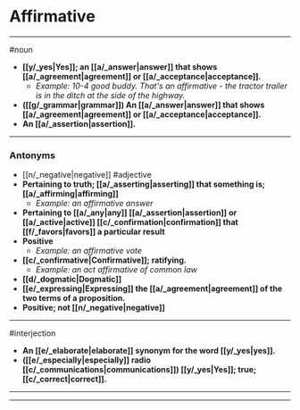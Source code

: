 # Affirmative
---
#noun
- **[[y/_yes|Yes]]; an [[a/_answer|answer]] that shows [[a/_agreement|agreement]] or [[a/_acceptance|acceptance]].**
	- _Example: 10-4 good buddy. That's an affirmative - the tractor trailer is in the ditch at the side of the highway._
- **([[g/_grammar|grammar]]) An [[a/_answer|answer]] that shows [[a/_agreement|agreement]] or [[a/_acceptance|acceptance]].**
- **An [[a/_assertion|assertion]].**
---
### Antonyms
- [[n/_negative|negative]]
#adjective
- **Pertaining to truth; [[a/_asserting|asserting]] that something is; [[a/_affirming|affirming]]**
	- _Example: an affirmative answer_
- **Pertaining to [[a/_any|any]] [[a/_assertion|assertion]] or [[a/_active|active]] [[c/_confirmation|confirmation]] that [[f/_favors|favors]] a particular result**
- **Positive**
	- _Example: an affirmative vote_
- **[[c/_confirmative|Confirmative]]; ratifying.**
	- _Example: an act affirmative of common law_
- **[[d/_dogmatic|Dogmatic]]**
- **[[e/_expressing|Expressing]] the [[a/_agreement|agreement]] of the two terms of a proposition.**
- **Positive; not [[n/_negative|negative]]**
---
#interjection
- **An [[e/_elaborate|elaborate]] synonym for the word [[y/_yes|yes]].**
- **([[e/_especially|especially]] radio [[c/_communications|communications]]) [[y/_yes|Yes]]; true; [[c/_correct|correct]].**
---
---
